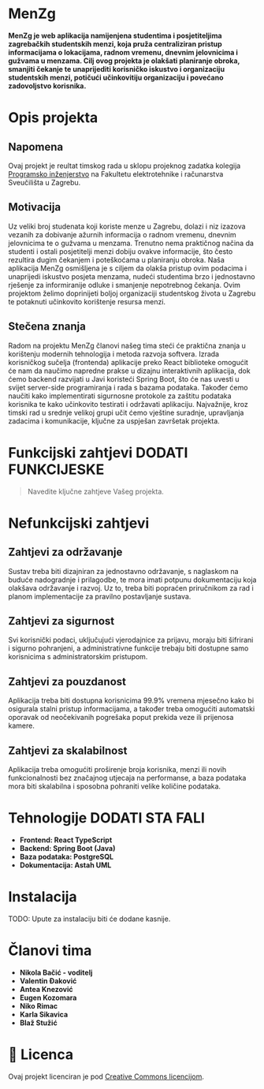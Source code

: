 # MenZg

**MenZg je web aplikacija namijenjena studentima i posjetiteljima zagrebačkih studentskih menzi, koja pruža centraliziran pristup informacijama o lokacijama, radnom vremenu, dnevnim jelovnicima i gužvama u menzama. Cilj ovog projekta je olakšati planiranje obroka, smanjiti čekanje te unaprijediti korisničko iskustvo i organizaciju studentskih menzi, potičući učinkovitiju organizaciju i povećano zadovoljstvo korisnika.**

# Opis projekta
## Napomena
Ovaj projekt je reultat timskog rada u sklopu projeknog zadatka kolegija [Programsko inženjerstvo](https://www.fer.unizg.hr/predmet/proinz) na Fakultetu elektrotehnike i računarstva Sveučilišta u Zagrebu. 

## Motivacija
Uz veliki broj studenata koji koriste menze u Zagrebu, dolazi i niz izazova vezanih za dobivanje ažurnih informacija o radnom vremenu, dnevnim jelovnicima te o gužvama u menzama. Trenutno nema praktičnog načina da studenti i ostali posjetitelji menzi dobiju ovakve informacije, što često rezultira dugim čekanjem i poteškoćama u planiranju obroka. Naša aplikacija MenZg osmišljena je s ciljem da olakša pristup ovim podacima i unaprijedi iskustvo posjeta menzama, nudeći studentima brzo i jednostavno rješenje za informiranije odluke i smanjenje nepotrebnog čekanja. Ovim projektom želimo doprinijeti boljoj organizaciji studentskog života u Zagrebu te potaknuti učinkovito korištenje resursa menzi.

## Stečena znanja
Radom na projektu MenZg članovi našeg tima steći će praktična znanja u korištenju modernih tehnologija i metoda razvoja softvera. Izrada korisničkog sučelja (frontenda) aplikacije preko React biblioteke omogućit će nam da naučimo napredne prakse u dizajnu interaktivnih aplikacija, dok ćemo backend razvijati u Javi koristeći Spring Boot, što će nas uvesti u svijet server-side programiranja i rada s bazama podataka. Također ćemo naučiti kako implementirati sigurnosne protokole za zaštitu podataka korisnika te kako učinkovito testirati i održavati aplikaciju. Najvažnije, kroz timski rad u srednje velikoj grupi učit ćemo vještine suradnje, upravljanja zadacima i komunikacije, ključne za uspješan završetak projekta.

# Funkcijski zahtjevi DODATI FUNKCIJESKE 
> Navedite ključne zahtjeve Vašeg projekta.

# Nefunkcijski zahtjevi

## Zahtjevi za održavanje
Sustav treba biti dizajniran za jednostavno održavanje, s naglaskom na buduće nadogradnje i prilagodbe, te mora imati potpunu dokumentaciju koja olakšava održavanje i razvoj. Uz to, treba biti popraćen priručnikom za rad i planom implementacije za pravilno postavljanje sustava.

## Zahtjevi za sigurnost
Svi korisnički podaci, uključujući vjerodajnice za prijavu, moraju biti šifrirani i sigurno pohranjeni, a administrativne funkcije trebaju biti dostupne samo korisnicima s administratorskim pristupom.

## Zahtjevi za pouzdanost
Aplikacija treba biti dostupna korisnicima 99.9% vremena mjesečno kako bi osigurala stalni pristup informacijama, a također treba omogućiti automatski oporavak od neočekivanih pogrešaka poput prekida veze ili prijenosa kamere.

## Zahtjevi za skalabilnost
Aplikacija treba omogućiti proširenje broja korisnika, menzi ili novih funkcionalnosti bez značajnog utjecaja na performanse, a baza podataka mora biti skalabilna i sposobna pohraniti velike količine podataka.

# Tehnologije DODATI STA FALI
* **Frontend: React TypeScript**
* **Backend: Spring Boot (Java)**
* **Baza podataka: PostgreSQL**
* **Dokumentacija: Astah UML**

# Instalacija
TODO: Upute za instalaciju biti će dodane kasnije.

# Članovi tima 
*  **Nikola Bačić - voditelj**
* **Valentin Đaković**
* **Antea Knezović**
* **Eugen Kozomara**
* **Niko Rimac**
* **Karla Sikavica**
* **Blaž Stužić**

# 📝 Licenca
Ovaj projekt licenciran je pod [Creative Commons licencijom](https://github.com/vito-vrbic/Nat20Mappers/blob/master/LICENSE).
